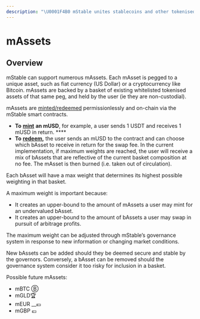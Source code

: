 ```yaml
---
description: "\U0001F4B0 mStable unites stablecoins and other tokenised assets into non custodial and higher yielding instruments. Our first mAsset is a fiat currency (mUSD)."
---
```


# mAssets

## Overview

mStable can support numerous mAssets. Each mAsset is pegged to a unique asset, such as fiat currency \(US Dollar\) or a cryptocurrency like Bitcoin. mAssets are backed by a basket of existing whitelisted tokenised assets of that same peg, and held by the user \(ie they are non-custodial\). 

mAssets are [minted/redeemed](minting-and-redemption/) permissionlessly and on-chain via the mStable smart contracts. 

* **To** [**mint**](minting-and-redemption/#minting) **an mUSD**, for example, a user sends 1 USDT and receives 1 mUSD in return. ****
* **To** [**redeem**](minting-and-redemption/#redemption)**,** the user sends an mUSD to the contract and can choose which bAsset to receive in return for the swap fee. In the current implementation, if maximum weights are reached, the user will receive a mix of bAssets that are reflective of the current basket composition at no fee. The mAsset is then burned \(i.e. taken out of circulation\). 

Each bAsset will have a max weight that determines its highest possible weighting in that basket. 

A maximum weight is important because:

* It creates an upper-bound to the amount of mAssets a user may mint for an undervalued bAsset. 
* It creates an upper-bound to the amount of bAssets a user may swap in pursuit of arbitrage profits. 

The maximum weight can be adjusted through mStable’s governance system in response to new information or changing market conditions. 

New bAssets can be added should they be deemed secure and stable by the governors. Conversely, a bAsset can be removed should the governance system consider it too risky for inclusion in a basket. 

Possible future mAssets:

* mBTC Ⓑ
* mGLD🏆
* mEUR __💶 
* mGBP 💷

